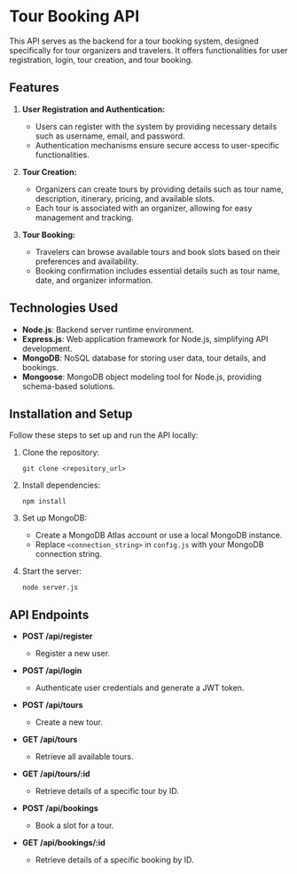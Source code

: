 # Tour Booking API

This API serves as the backend for a tour booking system, designed specifically for tour organizers and travelers. It offers functionalities for user registration, login, tour creation, and tour booking.

## Features

1. **User Registration and Authentication:**
   - Users can register with the system by providing necessary details such as username, email, and password.
   - Authentication mechanisms ensure secure access to user-specific functionalities.

2. **Tour Creation:**
   - Organizers can create tours by providing details such as tour name, description, itinerary, pricing, and available slots.
   - Each tour is associated with an organizer, allowing for easy management and tracking.

3. **Tour Booking:**
   - Travelers can browse available tours and book slots based on their preferences and availability.
   - Booking confirmation includes essential details such as tour name, date, and organizer information.

## Technologies Used

- **Node.js**: Backend server runtime environment.
- **Express.js**: Web application framework for Node.js, simplifying API development.
- **MongoDB**: NoSQL database for storing user data, tour details, and bookings.
- **Mongoose**: MongoDB object modeling tool for Node.js, providing schema-based solutions.

## Installation and Setup

Follow these steps to set up and run the API locally:

1. Clone the repository:

    ```
    git clone <repository_url>
    ```

2. Install dependencies:

    ```
    npm install
    ```

3. Set up MongoDB:
    - Create a MongoDB Atlas account or use a local MongoDB instance.
    - Replace `<connection_string>` in `config.js` with your MongoDB connection string.

4. Start the server:

    ```
    node server.js
    ```

## API Endpoints

- **POST /api/register**
  - Register a new user.

- **POST /api/login**
  - Authenticate user credentials and generate a JWT token.

- **POST /api/tours**
  - Create a new tour.

- **GET /api/tours**
  - Retrieve all available tours.

- **GET /api/tours/:id**
  - Retrieve details of a specific tour by ID.

- **POST /api/bookings**
  - Book a slot for a tour.

- **GET /api/bookings/:id**
  - Retrieve details of a specific booking by ID.

